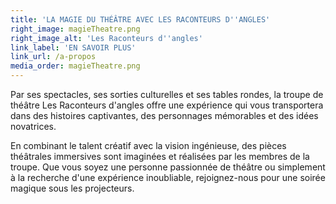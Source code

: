 ```yaml
---
title: 'LA MAGIE DU THÉÂTRE AVEC LES RACONTEURS D''ANGLES'
right_image: magieTheatre.png
right_image_alt: 'Les Raconteurs d''angles'
link_label: 'EN SAVOIR PLUS'
link_url: /a-propos
media_order: magieTheatre.png
---
```


Par ses spectacles, ses sorties culturelles et ses tables rondes, la troupe de théâtre Les Raconteurs d'angles offre une expérience qui vous transportera dans des histoires captivantes, des personnages mémorables et des idées novatrices.

En combinant le talent créatif avec la vision ingénieuse, des pièces théâtrales immersives sont imaginées et réalisées par les membres de la troupe. Que vous soyez une personne passionnée de théâtre ou simplement à la recherche d'une expérience inoubliable, rejoignez-nous pour une soirée magique sous les projecteurs.